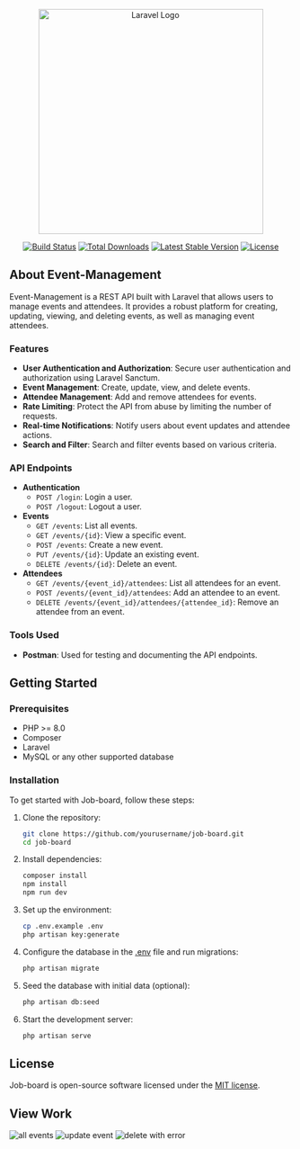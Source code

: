<p align="center"><a href="https://laravel.com" target="_blank"><img src="https://raw.githubusercontent.com/laravel/art/master/logo-lockup/5%20SVG/2%20CMYK/1%20Full%20Color/laravel-logolockup-cmyk-red.svg" width="400" alt="Laravel Logo"></a></p>

<p align="center">
<a href="https://github.com/laravel/framework/actions"><img src="https://github.com/laravel/framework/workflows/tests/badge.svg" alt="Build Status"></a>
<a href="https://packagist.org/packages/laravel/framework"><img src="https://img.shields.io/packagist/dt/laravel/framework" alt="Total Downloads"></a>
<a href="https://packagist.org/packages/laravel/framework"><img src="https://img.shields.io/packagist/v/laravel/framework" alt="Latest Stable Version"></a>
<a href="https://packagist.org/packages/laravel/framework"><img src="https://img.shields.io/packagist/l/laravel/framework" alt="License"></a>
</p>

## About Event-Management

Event-Management is a REST API built with Laravel that allows users to manage events and attendees. It provides a robust platform for creating, updating, viewing, and deleting events, as well as managing event attendees.

### Features

- **User Authentication and Authorization**: Secure user authentication and authorization using Laravel Sanctum.
- **Event Management**: Create, update, view, and delete events.
- **Attendee Management**: Add and remove attendees for events.
- **Rate Limiting**: Protect the API from abuse by limiting the number of requests.
- **Real-time Notifications**: Notify users about event updates and attendee actions.
- **Search and Filter**: Search and filter events based on various criteria.

### API Endpoints

- **Authentication**
  - `POST /login`: Login a user.
  - `POST /logout`: Logout a user.
- **Events**
  - `GET /events`: List all events.
  - `GET /events/{id}`: View a specific event.
  - `POST /events`: Create a new event.
  - `PUT /events/{id}`: Update an existing event.
  - `DELETE /events/{id}`: Delete an event.
- **Attendees**
  - `GET /events/{event_id}/attendees`: List all attendees for an event.
  - `POST /events/{event_id}/attendees`: Add an attendee to an event.
  - `DELETE /events/{event_id}/attendees/{attendee_id}`: Remove an attendee from an event.

### Tools Used

- **Postman**: Used for testing and documenting the API endpoints.

## Getting Started

### Prerequisites

- PHP >= 8.0
- Composer
- Laravel
- MySQL or any other supported database

### Installation

To get started with Job-board, follow these steps:

1. Clone the repository:
    ```sh
    git clone https://github.com/yourusername/job-board.git
    cd job-board
    ```

2. Install dependencies:
    ```sh
    composer install
    npm install
    npm run dev
    ```

3. Set up the environment:
    ```sh
    cp .env.example .env
    php artisan key:generate
    ```

4. Configure the database in the [.env](http://_vscodecontentref_/0) file and run migrations:
    ```sh
    php artisan migrate
    ```

5. Seed the database with initial data (optional):
    ```sh
    php artisan db:seed
    ```

6. Start the development server:
    ```sh
    php artisan serve
    ```

## License

Job-board is open-source software licensed under the [MIT license](https://opensource.org/licenses/MIT).

## View Work

![all events](https://github.com/user-attachments/assets/913253a8-7e4d-43a9-8704-5ba3e4242d4b)
![update event](https://github.com/user-attachments/assets/9d80c4af-b373-4e92-ab34-3eddd6e451ba)
![delete with error](https://github.com/user-attachments/assets/f0d7fb34-2209-4680-9475-a4b1de38dc95)

